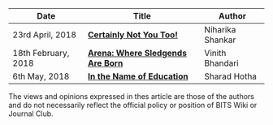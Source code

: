 <!-- TITLE: OpEd -->
<!-- SUBTITLE: Opinion Editorials, or OpEds, published by Journal Club.   -->

<center>

| Date | Title | Author |
| --- | --- | --- |
| 23rd April, 2018 | **[Certainly Not You Too!](/news/oped/not-you-too)** | Niharika Shankar |
| 18th February, 2018 | **[Arena: Where Sledgends Are Born](/news/oped/arena-where-sledgends-are-born)** | Vinith Bhandari |
| 6th May, 2018 | **[In the Name of Education](/news/oped/name-of-education)** | Sharad Hotha |

</center>

The views and opinions expressed in thes article are those of the authors and do not necessarily reflect the official policy or position of BITS Wiki or Journal Club.